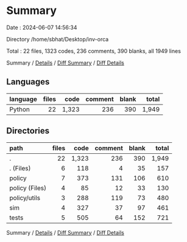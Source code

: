 # Summary

Date : 2024-06-07 14:56:34

Directory /home/sbhat/Desktop/inv-orca

Total : 22 files,  1323 codes, 236 comments, 390 blanks, all 1949 lines

Summary / [Details](details.md) / [Diff Summary](diff.md) / [Diff Details](diff-details.md)

## Languages
| language | files | code | comment | blank | total |
| :--- | ---: | ---: | ---: | ---: | ---: |
| Python | 22 | 1,323 | 236 | 390 | 1,949 |

## Directories
| path | files | code | comment | blank | total |
| :--- | ---: | ---: | ---: | ---: | ---: |
| . | 22 | 1,323 | 236 | 390 | 1,949 |
| . (Files) | 6 | 118 | 4 | 35 | 157 |
| policy | 7 | 373 | 131 | 106 | 610 |
| policy (Files) | 4 | 85 | 12 | 33 | 130 |
| policy/utils | 3 | 288 | 119 | 73 | 480 |
| sim | 4 | 327 | 37 | 97 | 461 |
| tests | 5 | 505 | 64 | 152 | 721 |

Summary / [Details](details.md) / [Diff Summary](diff.md) / [Diff Details](diff-details.md)